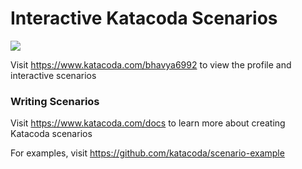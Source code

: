 # Interactive Katacoda Scenarios

[![](http://shields.katacoda.com/katacoda/bhavya6992/count.svg)](https://www.katacoda.com/bhavya6992 "Get your profile on Katacoda.com")

Visit https://www.katacoda.com/bhavya6992 to view the profile and interactive scenarios

### Writing Scenarios
Visit https://www.katacoda.com/docs to learn more about creating Katacoda scenarios

For examples, visit https://github.com/katacoda/scenario-example
